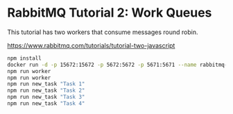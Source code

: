 # RabbitMQ Tutorial 2: Work Queues

This tutorial has two workers that consume messages round robin.

https://www.rabbitmq.com/tutorials/tutorial-two-javascript


```bash
npm install
docker run -d -p 15672:15672 -p 5672:5672 -p 5671:5671 --name rabbitmq-container rabbitmq:3
npm run worker
npm run worker
npm run new_task "Task 1"
npm run new_task "Task 2"
npm run new_task "Task 3"
npm run new_task "Task 4"
```